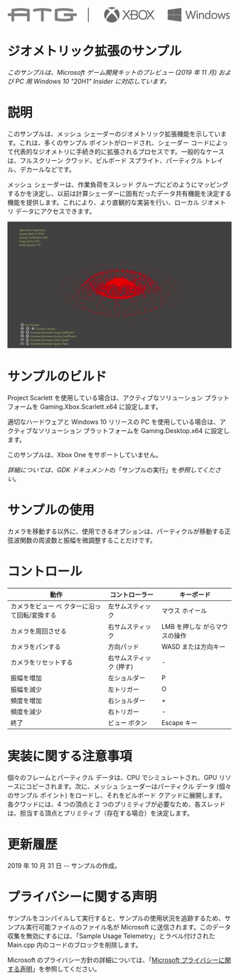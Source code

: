   ![](./media/image1.png)

#   ジオメトリック拡張のサンプル

*このサンプルは、Microsoft ゲーム開発キットのプレビュー (2019 年 11 月)
および PC 用 Windows 10 "20H1" Insider に対応しています。*

# 説明

このサンプルは、メッシュ
シェーダーのジオメトリック拡張機能を示しています。これは、多くのサンプル
ポイントがロードされ、シェーダー
コードによって代表的なジオメトリに手続き的に拡張されるプロセスです。一般的なケースは、フルスクリーン
クワッド、ビルボード スプライト、パーティクル
トレイル、デカールなどです。

メッシュ シェーダーは、作業負荷をスレッド
グループにどのようにマッピングするかを決定し、以前は計算シェーダーに固有だったデータ共有機能を決定する機能を提供します。これにより、より直観的な実装を行い、ローカル
ジオメトリ データにアクセスできます。

![](./media/image3.png)

# サンプルのビルド

Project Scarlett を使用している場合は、アクティブなソリューション
プラットフォームを Gaming.Xbox.Scarlett.x64 に設定します。

適切なハードウェアと Windows 10 リリースの PC
を使用している場合は、アクティブなソリューション プラットフォームを
Gaming.Desktop.x64 に設定します。

このサンプルは、Xbox One をサポートしていません。

*詳細については、GDK
ドキュメント*の「サンプルの実行」を*参照してください*。

# サンプルの使用

カメラを移動する以外に、使用できるオプションは、パーティクルが移動する正弦波関数の周波数と振幅を微調整することだけです。

# コントロール​​

| 動作                         |  コントローラー   |  キーボード        |
|------------------------------|------------------|-------------------|
| カメラをビュー ベ クターに沿って回転/変換する |  左サムスティック  |  マウス ホイール |
| カメラを周回させる  |  右サムスティック  |  LMB を押しな がらマウスの操作  |
| カメラをパンする  |  方向パッド  |  WASD または方向キー    |
| カメラをリセットする  |  右サムスティック (押す) |  \- |
| 振幅を増加                   |  左ショルダー     |  P                 |
| 振幅を減少                   |  左トリガー       |  O                 |
| 頻度を増加                   |  右ショルダー     |  \+                |
| 頻度を減少                   |  右トリガー       |  \-                |
| 終了                         |  ビュー ボタン    |  Escape キー       |

# 実装に関する注意事項

個々のフレームとパーティクル データは、CPU でシミュレートされ、GPU
リソースにコピーされます。次に、メッシュ シェーダーはパーティクル データ
(個々のサンプル ポイント) をロードし、それをビルボード
クアッドに展開します。各クワッドには、4 つの頂点と 2
つのプリミティブが必要なため、各スレッドは、担当する頂点とプリミティブ（存在する場合）を決定します。

# 更新履歴

2019 年 10 月 31 日 -- サンプルの作成。

# プライバシーに関する声明

サンプルをコンパイルして実行すると、サンプルの使用状況を追跡するため、サンプル実行可能ファイルのファイル名が
Microsoft に送信されます。このデータ収集を無効にするには、「Sample Usage
Telemetry」とラベル付けされた Main.cpp
内のコードのブロックを削除します。

Microsoft のプライバシー方針の詳細については、「[Microsoft
プライバシーに関する声明](https://privacy.microsoft.com/en-us/privacystatement/)」を参照してください。
